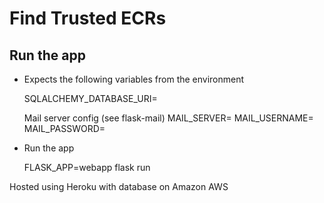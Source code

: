 Find Trusted ECRs
=================

## Run the app

* Expects the following variables from the environment

    SQLALCHEMY_DATABASE_URI=

    Mail server config (see flask-mail)
    MAIL_SERVER=
    MAIL_USERNAME=
    MAIL_PASSWORD=

* Run the app

    FLASK_APP=webapp flask run


Hosted using Heroku with database on Amazon AWS
